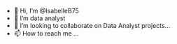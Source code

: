 - 👋 Hi, I’m @IsabelleB75
- 🌱 I’m  data analyst
- 💞️ I’m looking to collaborate on Data Analyst projects...
- 📫 How to reach me ...

<!---
IsabelleB75/IsabelleB75 is a ✨ special ✨ repository because its `README.md` (this file) appears on your GitHub profile.
You can click the Preview link to take a look at your changes.
--->
